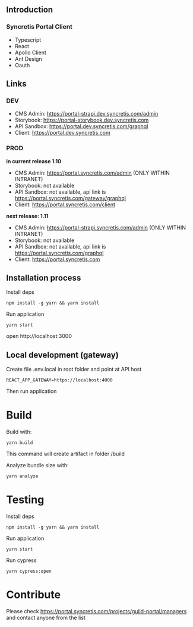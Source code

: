 ## Introduction

### Syncretis Portal Client

- Typescript
- React
- Apollo Client
- Ant Design
- Oauth

## Links

### DEV

- CMS Admin: https://portal-strapi.dev.syncretis.com/admin
- Storybook: https://portal-storybook.dev.syncretis.com
- API Sandbox: https://portal.dev.syncretis.com/graphql
- Client: https://portal.dev.syncretis.com

### PROD

**in current release 1.10**

- CMS Admin: https://portal.syncretis.com/admin (ONLY WITHIN INTRANET)
- Storybook: not available
- API Sandbox: not available, api link is https://portal.syncretis.com/gateway/graphql
- Client: https://portal.syncretis.com/client

**next release: 1.11**

- CMS Admin: https://portal-strapi.syncretis.com/admin (ONLY WITHIN INTRANET)
- Storybook: not available
- API Sandbox: not available, api link is https://portal.syncretis.com/graphql
- Client: https://portal.syncretis.com

## Installation process

Install deps

`npm install -g yarn && yarn install`

Run application

`yarn start`

open http://localhost:3000

## Local development (gateway)

Create file .env.local in root folder and point at API host

`REACT_APP_GATEWAY=https://localhost:4000`

Then run application

# Build

Build with:

`yarn build`

This command will create artifact in folder /build

Analyze bundle size with:

`yarn analyze`

# Testing

Install deps

`npm install -g yarn && yarn install`

Run application

`yarn start`

Run cypress

`yarn cypress:open`

# Contribute

Please check https://portal.syncretis.com/projects/guild-portal/managers and contact anyone from the list
